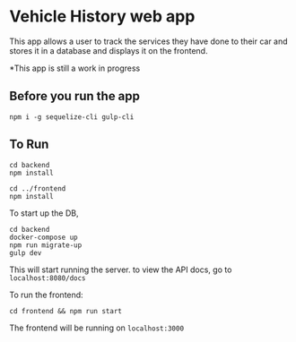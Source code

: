 # Vehicle History web app

This app allows a user to track the services they have done to
their car and stores it in a database and displays it on the
frontend.

*This app is still a work in progress

## Before you run the app
```npm i -g sequelize-cli gulp-cli```

## To Run

```
cd backend
npm install

cd ../frontend
npm install
```
To start up the DB,

```
cd backend
docker-compose up
npm run migrate-up
gulp dev
```

This will start running the server.
to view the API docs, go to ```localhost:8080/docs```

To run the frontend:

```cd frontend && npm run start```

The frontend will be running on
```localhost:3000```

